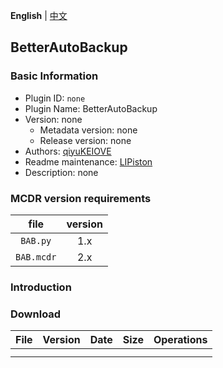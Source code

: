**English** | [中文](readme-zh_cn.md)

## BetterAutoBackup

### Basic Information

- Plugin ID: `none`
- Plugin Name: BetterAutoBackup
- Version: none
  - Metadata version: none
  - Release version: none
- Authors: [qiyuKEIOVE](https://github.com/qiyuKEIOVE)
- Readme maintenance: [LIPiston](https://github.com/LIPiston)
- Description: none


### MCDR version requirements

| file | version |
| :---: | :---: |
| `BAB.py` | 1.x |
| `BAB.mcdr` | 2.x |


### Introduction

### Download

| File | Version | Date | Size | Operations |
| :---: | :---: | :---: | :---: | :---: |
| | | | | |
| | | | | | 
